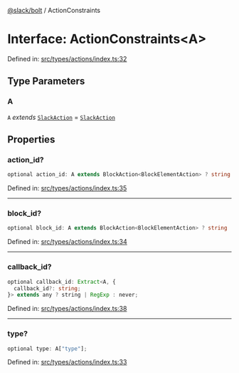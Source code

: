 [@slack/bolt](../index.md) / ActionConstraints

# Interface: ActionConstraints\<A\>

Defined in: [src/types/actions/index.ts:32](https://github.com/slackapi/bolt-js/blob/main/src/types/actions/index.ts#L32)

## Type Parameters

### A

`A` *extends* [`SlackAction`](../type-aliases/SlackAction.md) = [`SlackAction`](../type-aliases/SlackAction.md)

## Properties

### action\_id?

```ts
optional action_id: A extends BlockAction<BlockElementAction> ? string | RegExp : never;
```

Defined in: [src/types/actions/index.ts:35](https://github.com/slackapi/bolt-js/blob/main/src/types/actions/index.ts#L35)

***

### block\_id?

```ts
optional block_id: A extends BlockAction<BlockElementAction> ? string | RegExp : never;
```

Defined in: [src/types/actions/index.ts:34](https://github.com/slackapi/bolt-js/blob/main/src/types/actions/index.ts#L34)

***

### callback\_id?

```ts
optional callback_id: Extract<A, {
  callback_id?: string;
}> extends any ? string | RegExp : never;
```

Defined in: [src/types/actions/index.ts:38](https://github.com/slackapi/bolt-js/blob/main/src/types/actions/index.ts#L38)

***

### type?

```ts
optional type: A["type"];
```

Defined in: [src/types/actions/index.ts:33](https://github.com/slackapi/bolt-js/blob/main/src/types/actions/index.ts#L33)
